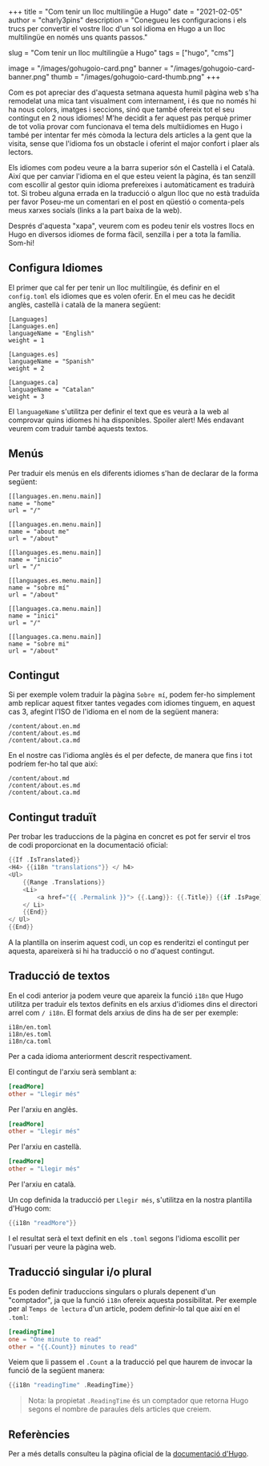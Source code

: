 +++
title = "Com tenir un lloc multilingüe a Hugo"
date = "2021-02-05"
author = "charly3pins"
description = "Conegueu les configuracions i els trucs per convertir el vostre lloc d'un sol idioma en Hugo a un lloc multilingüe en només uns quants passos."

slug = "Com tenir un lloc multilingüe a Hugo"
tags = ["hugo", "cms"]

image = "/images/gohugoio-card.png"
banner = "/images/gohugoio-card-banner.png"
thumb = "/images/gohugoio-card-thumb.png"
+++

Com es pot apreciar des d'aquesta setmana aquesta humil pàgina web s'ha remodelat una mica tant visualment com internament, i és que no només hi ha nous colors, imatges i seccions, sinó que també ofereix tot el seu contingut en 2 nous idiomes! M'he decidit a fer aquest pas perquè primer de tot volia provar com funcionava el tema dels multiidiomes en Hugo i també per intentar fer més còmoda la lectura dels articles a la gent que la visita, sense que l'idioma fos un obstacle i oferint el major confort i plaer als lectors.

Els idiomes com podeu veure a la barra superior són el Castellà i el Català. Així que per canviar l'idioma en el que esteu veient la pàgina, és tan senzill com escollir al gestor quin idioma prefereixes i automàticament es traduirà tot. Si trobeu alguna errada en la traducció o algun lloc que no està traduïda per favor Poseu-me un comentari en el post en qüestió o comenta-pels meus xarxes socials (links a la part baixa de la web).

Després d'aquesta "xapa", veurem com es podeu tenir els vostres llocs en Hugo en diversos idiomes de forma fàcil, senzilla i per a tota la família. Som-hi!

## Configura Idiomes

El primer que cal fer per tenir un lloc multilingüe, és definir en el `config.toml` els idiomes que es volen oferir. En el meu cas he decidit anglès, castellà i català de la manera següent:
```vim
[Languages]
[Languages.en]
languageName = "English"
weight = 1

[Languages.es]
languageName = "Spanish"
weight = 2

[Languages.ca]
languageName = "Catalan"
weight = 3
```
El `languageName` s'utilitza per definir el text que es veurà a la web al comprovar quins idiomes hi ha disponibles. Spoiler alert! Més endavant veurem com traduir també aquests textos.

## Menús

Per traduir els menús en els diferents idiomes s'han de declarar de la forma següent:
```vim
[[languages.en.menu.main]]
name = "home"
url = "/"

[[languages.en.menu.main]]
name = "about me"
url = "/about"

[[languages.es.menu.main]]
name = "inicio"
url = "/"

[[languages.es.menu.main]]
name = "sobre mí"
url = "/about"

[[languages.ca.menu.main]]
name = "inici"
url = "/"

[[languages.ca.menu.main]]
name = "sobre mi"
url = "/about"
```

## Contingut

Si per exemple volem traduir la pàgina `Sobre mí`, podem fer-ho simplement amb replicar aquest fitxer tantes vegades com idiomes tinguem, en aquest cas 3, afegint l'ISO de l'idioma en el nom de la següent manera:
```vim
/content/about.en.md
/content/about.es.md
/content/about.ca.md
```
En el nostre cas l'idioma anglès és el per defecte, de manera que fins i tot podríem fer-ho tal que així:
```vim
/content/about.md
/content/about.es.md
/content/about.ca.md
```

## Contingut traduït

Per trobar les traduccions de la pàgina en concret es pot fer servir el tros de codi proporcionat en la documentació oficial:
```go
{{If .IsTranslated}}
<H4> {{i18n "translations"}} </ h4>
<Ul>
    {{Range .Translations}}
    <Li>
        <a href="{{ .Permalink }}"> {{.Lang}}: {{.Title}} {{if .IsPage}} ({{i18n "wordCount".}}) {{end}} < / a>
    </ Li>
    {{End}}
</ Ul>
{{End}}
```

A la plantilla on inserim aquest codi, un cop es renderitzi el contingut per aquesta, apareixerà si hi ha traducció o no d'aquest contingut.

## Traducció de textos

En el codi anterior ja podem veure que apareix la funció `i18n` que Hugo utilitza per traduir els textos definits en els arxius d'idiomes dins el directori arrel com `/ i18n`. El format dels arxius de dins ha de ser per exemple:
```vim
i18n/en.toml
i18n/es.toml
i18n/ca.toml
```
Per a cada idioma anteriorment descrit respectivament.

El contingut de l'arxiu serà semblant a:
```toml
[readMore]
other = "Llegir més"
```
Per l'arxiu en anglès.
```toml
[readMore]
other = "Llegir més"
```
Per l'arxiu en castellà.
```toml
[readMore]
other = "Llegir més"
```
Per l'arxiu en català.

Un cop definida la traducció per `Llegir més`, s'utilitza en la nostra plantilla d'Hugo com:
```go
{{i18n "readMore"}}
```

I el resultat serà el text definit en els `.toml` segons l'idioma escollit per l'usuari per veure la pàgina web.

## Traducció singular i/o plural

Es poden definir traduccions singulars o plurals depenent d'un "comptador", ja que la funció `i18n` ofereix aquesta possibilitat. Per exemple per al `Temps de lectura` d'un article, podem definir-lo tal que així en el `.toml`:
```toml
[readingTime]
one = "One minute to read"
other = "{{.Count}} minutes to read"
```

Veiem que li passem el `.Count` a la traducció pel que haurem de invocar la funció de la següent manera:
```go
{{i18n "readingTime" .ReadingTime}}
```
> Nota: la propietat `.ReadingTime` és un comptador que retorna Hugo segons el nombre de paraules dels articles que creiem.

## Referències
 
Per a més detalls consulteu la pàgina oficial de la [documentació d'Hugo](https://gohugo.io/content-management/multilingual/).